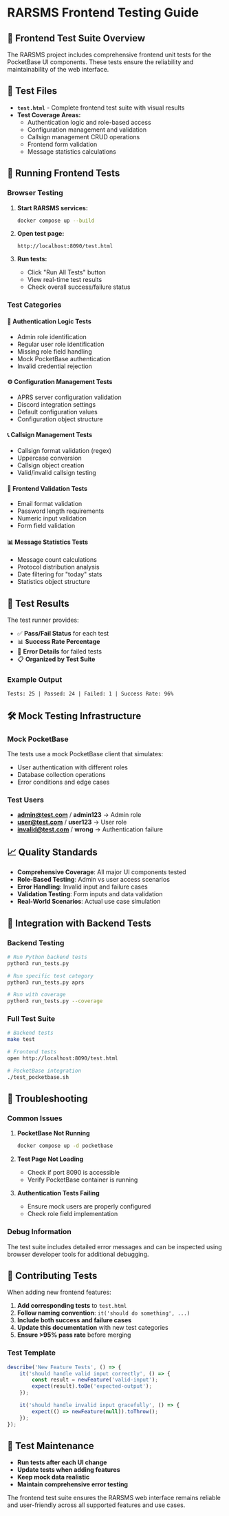 # RARSMS Frontend Testing Guide

## 🧪 Frontend Test Suite Overview

The RARSMS project includes comprehensive frontend unit tests for the PocketBase UI components. These tests ensure the reliability and maintainability of the web interface.

## 📁 Test Files

- **`test.html`** - Complete frontend test suite with visual results
- **Test Coverage Areas:**
  - Authentication logic and role-based access
  - Configuration management and validation
  - Callsign management CRUD operations
  - Frontend form validation
  - Message statistics calculations

## 🚀 Running Frontend Tests

### Browser Testing

1. **Start RARSMS services:**
   ```bash
   docker compose up --build
   ```

2. **Open test page:**
   ```
   http://localhost:8090/test.html
   ```

3. **Run tests:**
   - Click "Run All Tests" button
   - View real-time test results
   - Check overall success/failure status

### Test Categories

#### 🔐 Authentication Logic Tests
- Admin role identification
- Regular user role identification
- Missing role field handling
- Mock PocketBase authentication
- Invalid credential rejection

#### ⚙️ Configuration Management Tests
- APRS server configuration validation
- Discord integration settings
- Default configuration values
- Configuration object structure

#### 📞 Callsign Management Tests
- Callsign format validation (regex)
- Uppercase conversion
- Callsign object creation
- Valid/invalid callsign testing

#### 📝 Frontend Validation Tests
- Email format validation
- Password length requirements
- Numeric input validation
- Form field validation

#### 📊 Message Statistics Tests
- Message count calculations
- Protocol distribution analysis
- Date filtering for "today" stats
- Statistics object structure

## 🎯 Test Results

The test runner provides:
- ✅ **Pass/Fail Status** for each test
- 📊 **Success Rate Percentage**
- 🚨 **Error Details** for failed tests
- 📋 **Organized by Test Suite**

### Example Output
```
Tests: 25 | Passed: 24 | Failed: 1 | Success Rate: 96%
```

## 🛠️ Mock Testing Infrastructure

### Mock PocketBase
The tests use a mock PocketBase client that simulates:
- User authentication with different roles
- Database collection operations
- Error conditions and edge cases

### Test Users
- **admin@test.com** / **admin123** → Admin role
- **user@test.com** / **user123** → User role
- **invalid@test.com** / **wrong** → Authentication failure

## 📈 Quality Standards

- **Comprehensive Coverage**: All major UI components tested
- **Role-Based Testing**: Admin vs user access scenarios
- **Error Handling**: Invalid input and failure cases
- **Validation Testing**: Form inputs and data validation
- **Real-World Scenarios**: Actual use case simulation

## 🔧 Integration with Backend Tests

### Backend Testing
```bash
# Run Python backend tests
python3 run_tests.py

# Run specific test category
python3 run_tests.py aprs

# Run with coverage
python3 run_tests.py --coverage
```

### Full Test Suite
```bash
# Backend tests
make test

# Frontend tests
open http://localhost:8090/test.html

# PocketBase integration
./test_pocketbase.sh
```

## 🚨 Troubleshooting

### Common Issues

1. **PocketBase Not Running**
   ```bash
   docker compose up -d pocketbase
   ```

2. **Test Page Not Loading**
   - Check if port 8090 is accessible
   - Verify PocketBase container is running

3. **Authentication Tests Failing**
   - Ensure mock users are properly configured
   - Check role field implementation

### Debug Information

The test suite includes detailed error messages and can be inspected using browser developer tools for additional debugging.

## 🎉 Contributing Tests

When adding new frontend features:

1. **Add corresponding tests** to `test.html`
2. **Follow naming convention**: `it('should do something', ...)`
3. **Include both success and failure cases**
4. **Update this documentation** with new test categories
5. **Ensure >95% pass rate** before merging

### Test Template
```javascript
describe('New Feature Tests', () => {
    it('should handle valid input correctly', () => {
        const result = newFeature('valid-input');
        expect(result).toBe('expected-output');
    });

    it('should handle invalid input gracefully', () => {
        expect(() => newFeature(null)).toThrow();
    });
});
```

## 📝 Test Maintenance

- **Run tests after each UI change**
- **Update tests when adding features**
- **Keep mock data realistic**
- **Maintain comprehensive error testing**

The frontend test suite ensures the RARSMS web interface remains reliable and user-friendly across all supported features and use cases.